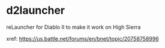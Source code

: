 # d2launcher
reLauncher for Diablo II to make it work on High Sierra

xref: https://us.battle.net/forums/en/bnet/topic/20758758996


